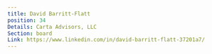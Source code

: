 ```yaml
---
title: David Barritt-Flatt
position: 34
Details: Carta Advisors, LLC
Section: board
Link: https://www.linkedin.com/in/david-barritt-flatt-37201a7/
---
```


